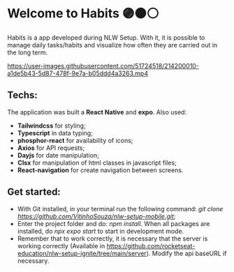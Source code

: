 # Welcome to **Habits** 🟣⚫⚪
Habits is a app developed during NLW Setup.
With it, it is possible to manage daily tasks/habits and visualize how often they are carried out in the long term.

https://user-images.githubusercontent.com/51724518/214200010-a1de5b43-5d87-478f-9e7a-b05ddd4a3263.mp4


## Techs:
The application was built a **React Native** and **expo**. Also used:
- **Tailwindcss** for styling;
- **Typescript** in data typing;
- **phosphor-react** for availability of icons;
- **Axios** for API requests;
- **Dayjs** for date manipulation;
- **Clsx** for manipulation of html classes in javascript files;
- **React-navigation** for create navigation between screens.

## Get started:
- With Git installed, in your terminal run the following command: *git clone https://github.com/VitinhoSouza/nlw-setup-mobile.git*;
- Enter the project folder and do: *npm install*. When all packages are installed, do *npx expo start* to start in development mode.
- Remember that to work correctly, it is necessary that the server is working correctly (Available in https://github.com/rocketseat-education/nlw-setup-ignite/tree/main/server). 
Modify the api baseURL if necessary.
